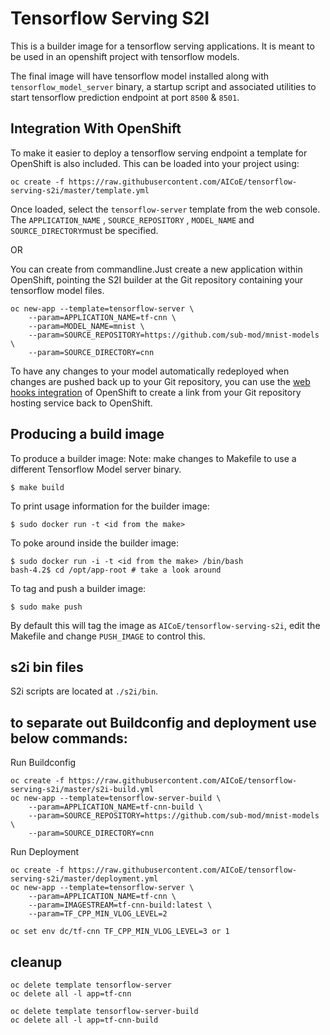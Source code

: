 # Tensorflow Serving S2I #

This is a builder image for a tensorflow serving applications. It is
meant to be used in an openshift project with tensorflow models.

The final image will have tensorflow model installed along with `tensorflow_model_server` binary, a startup script and associated
utilities to start tensorflow prediction endpoint at port `8500` & `8501`.

## Integration With OpenShift

To make it easier to deploy a tensorflow serving endpoint a template for OpenShift is also included. This can be loaded into your project using:

```
oc create -f https://raw.githubusercontent.com/AICoE/tensorflow-serving-s2i/master/template.yml
```

Once loaded, select the ``tensorflow-server`` template from the web console.
The ``APPLICATION_NAME`` , ``SOURCE_REPOSITORY``  , ``MODEL_NAME`` and ``SOURCE_DIRECTORY``must be specified.

OR

You can create from commandline.Just create a new application within OpenShift, pointing the S2I builder at the Git repository containing your tensorflow model files.

```
oc new-app --template=tensorflow-server \
    --param=APPLICATION_NAME=tf-cnn \
    --param=MODEL_NAME=mnist \
    --param=SOURCE_REPOSITORY=https://github.com/sub-mod/mnist-models \
    --param=SOURCE_DIRECTORY=cnn

```
To have any changes to your model automatically redeployed when changes are pushed back up to your Git repository, you can use the [web hooks integration](https://docs.openshift.com/container-platform/latest/dev_guide/builds.html#webhook-triggers) of OpenShift to create a link from your Git repository hosting service back to OpenShift.

## Producing a build image ##

To produce a builder image: 
Note: make changes to Makefile to use a different Tensorflow Model server binary.

    $ make build

To print usage information for the builder image:

    $ sudo docker run -t <id from the make>

To poke around inside the builder image:

    $ sudo docker run -i -t <id from the make> /bin/bash
    bash-4.2$ cd /opt/app-root # take a look around

To tag and push a builder image:

    $ sudo make push

By default this will tag the image as `AICoE/tensorflow-serving-s2i`,
edit the Makefile and change `PUSH_IMAGE` to control this.

## s2i bin files ##

S2i scripts are located at `./s2i/bin`.

## to separate out Buildconfig and deployment use below commands:  
Run Buildconfig  
```
oc create -f https://raw.githubusercontent.com/AICoE/tensorflow-serving-s2i/master/s2i-build.yml
oc new-app --template=tensorflow-server-build \
    --param=APPLICATION_NAME=tf-cnn-build \
    --param=SOURCE_REPOSITORY=https://github.com/sub-mod/mnist-models \
    --param=SOURCE_DIRECTORY=cnn
```
Run Deployment  
```
oc create -f https://raw.githubusercontent.com/AICoE/tensorflow-serving-s2i/master/deployment.yml
oc new-app --template=tensorflow-server \
    --param=APPLICATION_NAME=tf-cnn \
    --param=IMAGESTREAM=tf-cnn-build:latest \
    --param=TF_CPP_MIN_VLOG_LEVEL=2

oc set env dc/tf-cnn TF_CPP_MIN_VLOG_LEVEL=3 or 1
```
## cleanup
```
oc delete template tensorflow-server
oc delete all -l app=tf-cnn

oc delete template tensorflow-server-build
oc delete all -l app=tf-cnn-build
```

